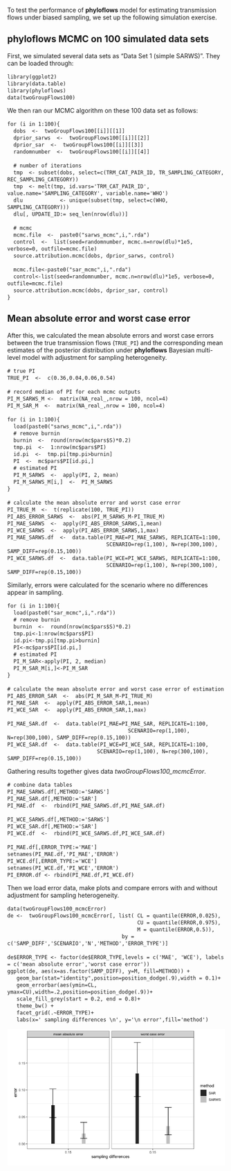 To test the performance of **phyloflows** model for estimating
transmission flows under biased sampling, we set up the following
simulation exercise.

phyloflows MCMC on 100 simulated data sets
------------------------------------------

First, we simulated several data sets as “Data Set 1 (simple SARWS)”.
They can be loaded through:

    library(ggplot2)
    library(data.table)
    library(phyloflows)
    data(twoGroupFlows100)

We then ran our MCMC algorithm on these 100 data set as follows:

    for (i in 1:100){
      dobs  <-  twoGroupFlows100[[i]][[1]]
      dprior_sarws  <-  twoGroupFlows100[[i]][[2]]
      dprior_sar  <-  twoGroupFlows100[[i]][[3]]
      randomnumber  <-  twoGroupFlows100[[i]][[4]]
      
      # number of iterations
      tmp  <- subset(dobs, select=c(TRM_CAT_PAIR_ID, TR_SAMPLING_CATEGORY, REC_SAMPLING_CATEGORY))
      tmp  <- melt(tmp, id.vars='TRM_CAT_PAIR_ID', value.name='SAMPLING_CATEGORY', variable.name='WHO')
      dlu            <- unique(subset(tmp, select=c(WHO, SAMPLING_CATEGORY)))
      dlu[, UPDATE_ID:= seq_len(nrow(dlu))]
      
      # mcmc
      mcmc.file  <-  paste0("sarws_mcmc",i,".rda")
      control  <-  list(seed=randomnumber, mcmc.n=nrow(dlu)*1e5, verbose=0, outfile=mcmc.file)
      source.attribution.mcmc(dobs, dprior_sarws, control)
      
      mcmc.file<-paste0("sar_mcmc",i,".rda")
      control<-list(seed=randomnumber, mcmc.n=nrow(dlu)*1e5, verbose=0, outfile=mcmc.file)
      source.attribution.mcmc(dobs, dprior_sar, control)
    }

Mean absolute error and worst case error
----------------------------------------

After this, we calculated the mean absolute errors and worst case errors
between the true transmission flows (`TRUE_PI`) and the corresponding
mean estimates of the posterior distribution under **phyloflows**
Bayesian multi-level model with adjustment for sampling heterogeneity.

    # true PI
    TRUE_PI  <-  c(0.36,0.04,0.06,0.54)

    # record median of PI for each mcmc outputs
    PI_M_SARWS_M <-  matrix(NA_real_,nrow = 100, ncol=4)
    PI_M_SAR_M  <-  matrix(NA_real_,nrow = 100, ncol=4)

    for (i in 1:100){
      load(paste0("sarws_mcmc",i,".rda"))
      # remove burnin
      burnin  <-  round(nrow(mc$pars$S)*0.2)
      tmp.pi  <-  1:nrow(mc$pars$PI)
      id.pi  <-  tmp.pi[tmp.pi>burnin]
      PI  <-  mc$pars$PI[id.pi,]
      # estimated PI
      PI_M_SARWS  <-  apply(PI, 2, mean)
      PI_M_SARWS_M[i,]  <-  PI_M_SARWS
    }

    # calculate the mean absolute error and worst case error
    PI_TRUE_M  <-  t(replicate(100, TRUE_PI))
    PI_ABS_ERROR_SARWS  <-  abs(PI_M_SARWS_M-PI_TRUE_M)
    PI_MAE_SARWS  <-  apply(PI_ABS_ERROR_SARWS,1,mean)
    PI_WCE_SARWS  <-  apply(PI_ABS_ERROR_SARWS,1,max)
    PI_MAE_SARWS.df  <-  data.table(PI_MAE=PI_MAE_SARWS, REPLICATE=1:100,
                                    SCENARIO=rep(1,100), N=rep(300,100), SAMP_DIFF=rep(0.15,100))
    PI_WCE_SARWS.df  <-  data.table(PI_WCE=PI_WCE_SARWS, REPLICATE=1:100, 
                                    SCENARIO=rep(1,100), N=rep(300,100), SAMP_DIFF=rep(0.15,100))

Similarly, errors were calculated for the scenario where no differences
appear in sampling.

    for (i in 1:100){
      load(paste0("sar_mcmc",i,".rda"))
      # remove burnin
      burnin  <-  round(nrow(mc$pars$S)*0.2)
      tmp.pi<-1:nrow(mc$pars$PI)
      id.pi<-tmp.pi[tmp.pi>burnin]
      PI<-mc$pars$PI[id.pi,]
      # estimated PI
      PI_M_SAR<-apply(PI, 2, median)
      PI_M_SAR_M[i,]<-PI_M_SAR
    }

    # calculate the mean absolute error and worst case error of estimation
    PI_ABS_ERROR_SAR  <-  abs(PI_M_SAR_M-PI_TRUE_M)
    PI_MAE_SAR  <-  apply(PI_ABS_ERROR_SAR,1,mean)
    PI_WCE_SAR  <-  apply(PI_ABS_ERROR_SAR,1,max)

    PI_MAE_SAR.df  <-  data.table(PI_MAE=PI_MAE_SAR, REPLICATE=1:100, 
                                           SCENARIO=rep(1,100), N=rep(300,100), SAMP_DIFF=rep(0.15,100))
    PI_WCE_SAR.df  <-  data.table(PI_WCE=PI_WCE_SAR, REPLICATE=1:100,
                                 SCENARIO=rep(1,100), N=rep(300,100), SAMP_DIFF=rep(0.15,100))

Gathering results together gives data *twoGroupFlows100\_mcmcError*.

    # combine data tables
    PI_MAE_SARWS.df[,METHOD:='SARWS']
    PI_MAE_SAR.df[,METHOD:='SAR']
    PI_MAE.df  <-  rbind(PI_MAE_SARWS.df,PI_MAE_SAR.df)

    PI_WCE_SARWS.df[,METHOD:='SARWS']
    PI_WCE_SAR.df[,METHOD:='SAR']
    PI_WCE.df  <-  rbind(PI_WCE_SARWS.df,PI_WCE_SAR.df)

    PI_MAE.df[,ERROR_TYPE:='MAE']
    setnames(PI_MAE.df,'PI_MAE','ERROR')
    PI_WCE.df[,ERROR_TYPE:='WCE']
    setnames(PI_WCE.df,'PI_WCE','ERROR')
    PI_ERROR.df <- rbind(PI_MAE.df,PI_WCE.df)

Then we load error data, make plots and compare errors with and without
adjustment for sampling heterogeneity.

    data(twoGroupFlows100_mcmcError)
    de <-  twoGroupFlows100_mcmcError[, list( CL = quantile(ERROR,0.025),
                                              CU = quantile(ERROR,0.975),
                                              M = quantile(ERROR,0.5)), 
                                         by = c('SAMP_DIFF','SCENARIO','N','METHOD','ERROR_TYPE')]

    de$ERROR_TYPE <- factor(de$ERROR_TYPE,levels = c('MAE', 'WCE'), labels = c('mean absolute error','worst case error'))
    ggplot(de, aes(x=as.factor(SAMP_DIFF), y=M, fill=METHOD)) +
       geom_bar(stat="identity",position=position_dodge(.9),width = 0.1)+
       geom_errorbar(aes(ymin=CL, ymax=CU),width=.2,position=position_dodge(.9))+
       scale_fill_grey(start = 0.2, end = 0.8)+
       theme_bw() +
       facet_grid(.~ERROR_TYPE)+
       labs(x=' sampling differences \n', y='\n error',fill='method')

<img src="06_test_sampling_adjustments_files/figure-markdown_strict/unnamed-chunk-8-1.png" style="display: block; margin: auto;" />
